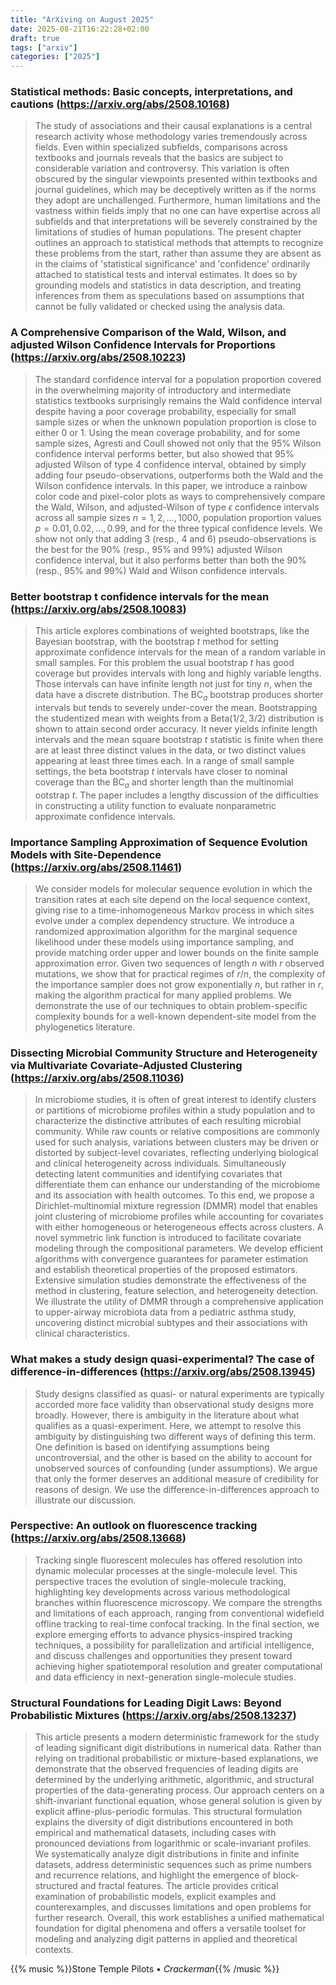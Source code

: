 ```yaml
---
title: "ArXiving on August 2025"
date: 2025-08-21T16:22:28+02:00
draft: true
tags: ["arxiv"]
categories: ["2025"]
---
```


### Statistical methods: Basic concepts, interpretations, and cautions (https://arxiv.org/abs/2508.10168)

> The study of associations and their causal explanations is a central research
> activity whose methodology varies tremendously across fields. Even within
> specialized subfields, comparisons across textbooks and journals reveals that
> the basics are subject to considerable variation and controversy. This
> variation is often obscured by the singular viewpoints presented within
> textbooks and journal guidelines, which may be deceptively written as if the
> norms they adopt are unchallenged. Furthermore, human limitations and the
> vastness within fields imply that no one can have expertise across all
> subfields and that interpretations will be severely constrained by the
> limitations of studies of human populations.
> The present chapter outlines an approach to statistical methods that attempts
> to recognize these problems from the start, rather than assume they are absent
> as in the claims of 'statistical significance' and 'confidence' ordinarily
> attached to statistical tests and interval estimates. It does so by grounding
> models and statistics in data description, and treating inferences from them as
> speculations based on assumptions that cannot be fully validated or checked
> using the analysis data.

### A Comprehensive Comparison of the Wald, Wilson, and adjusted Wilson Confidence Intervals for Proportions (https://arxiv.org/abs/2508.10223)

> The standard confidence interval for a population proportion covered in the
> overwhelming majority of introductory and intermediate statistics textbooks
> surprisingly remains the Wald confidence interval despite having a poor
> coverage probability, especially for small sample sizes or when the unknown
> population proportion is close to either 0 or 1. Using the mean coverage
> probability, and for some sample sizes, Agresti and Coull showed not only that
> the 95\% Wilson confidence interval performs better, but also showed that 95\%
> adjusted Wilson of type 4 confidence interval, obtained by simply adding four
> pseudo-observations, outperforms both the Wald and the Wilson confidence
> intervals. In this paper, we introduce a rainbow color code and pixel-color
> plots as ways to comprehensively compare the Wald, Wilson, and adjusted-Wilson
> of type $\epsilon$ confidence intervals across all sample sizes $n=1, 2, \dots,
> 1000$, population proportion values $p=0.01, 0.02, \dots, 0.99$, and for the
> three typical confidence levels. We show not only that adding 3 (resp., 4 and
> 6) pseudo-observations is the best for the 90\% (resp., 95\% and 99\%) adjusted
> Wilson confidence interval, but it also performs better than both the 90\%
> (resp., 95\% and 99\%) Wald and Wilson confidence intervals.

### Better bootstrap t confidence intervals for the mean (https://arxiv.org/abs/2508.10083)

> This article explores combinations of weighted bootstraps, like the Bayesian
> bootstrap, with the bootstrap $t$ method for setting approximate confidence
> intervals for the mean of a random variable in small samples. For this problem
> the usual bootstrap $t$ has good coverage but provides intervals with long and
> highly variable lengths. Those intervals can have infinite length not just for
> tiny $n$, when the data have a discrete distribution. The BC$_a$ bootstrap
> produces shorter intervals but tends to severely under-cover the mean.
> Bootstrapping the studentized mean with weights from a Beta$(1/2,3/2)$
> distribution is shown to attain second order accuracy. It never yields infinite
> length intervals and the mean square bootstrap $t$ statistic is finite when
> there are at least three distinct values in the data, or two distinct values
> appearing at least three times each. In a range of small sample settings, the
> beta bootstrap $t$ intervals have closer to nominal coverage than the BC$_a$
> and shorter length than the multinomial ootstrap $t$. The paper includes a
> lengthy discussion of the difficulties in constructing a utility function to
> evaluate nonparametric approximate confidence intervals.

### Importance Sampling Approximation of Sequence Evolution Models with Site-Dependence (https://arxiv.org/abs/2508.11461)

> We consider models for molecular sequence evolution in which the transition
> rates at each site depend on the local sequence context, giving rise to a
> time-inhomogeneous Markov process in which sites evolve under a complex
> dependency structure. We introduce a randomized approximation algorithm for the
> marginal sequence likelihood under these models using importance sampling, and
> provide matching order upper and lower bounds on the finite sample
> approximation error. Given two sequences of length $n$ with $r$ observed
> mutations, we show that for practical regimes of $r/n$, the complexity of the
> importance sampler does not grow exponentially $n$, but rather in $r$, making
> the algorithm practical for many applied problems. We demonstrate the use of
> our techniques to obtain problem-specific complexity bounds for a well-known
> dependent-site model from the phylogenetics literature.

### Dissecting Microbial Community Structure and Heterogeneity via Multivariate Covariate-Adjusted Clustering (https://arxiv.org/abs/2508.11036)

> In microbiome studies, it is often of great interest to identify clusters or
> partitions of microbiome profiles within a study population and to characterize
> the distinctive attributes of each resulting microbial community. While raw
> counts or relative compositions are commonly used for such analysis, variations
> between clusters may be driven or distorted by subject-level covariates,
> reflecting underlying biological and clinical heterogeneity across individuals.
> Simultaneously detecting latent communities and identifying covariates that
> differentiate them can enhance our understanding of the microbiome and its
> association with health outcomes. To this end, we propose a
> Dirichlet-multinomial mixture regression (DMMR) model that enables joint
> clustering of microbiome profiles while accounting for covariates with either
> homogeneous or heterogeneous effects across clusters. A novel symmetric link
> function is introduced to facilitate covariate modeling through the
> compositional parameters. We develop efficient algorithms with convergence
> guarantees for parameter estimation and establish theoretical properties of the
> proposed estimators. Extensive simulation studies demonstrate the effectiveness
> of the method in clustering, feature selection, and heterogeneity detection. We
> illustrate the utility of DMMR through a comprehensive application to
> upper-airway microbiota data from a pediatric asthma study, uncovering distinct
> microbial subtypes and their associations with clinical characteristics.

### What makes a study design quasi-experimental? The case of difference-in-differences (https://arxiv.org/abs/2508.13945)

> Study designs classified as quasi- or natural experiments are typically
> accorded more face validity than observational study designs more broadly.
> However, there is ambiguity in the literature about what qualifies as a
> quasi-experiment. Here, we attempt to resolve this ambiguity by distinguishing
> two different ways of defining this term. One definition is based on
> identifying assumptions being uncontroversial, and the other is based on the
> ability to account for unobserved sources of confounding (under assumptions).
> We argue that only the former deserves an additional measure of credibility for
> reasons of design. We use the difference-in-differences approach to illustrate
> our discussion.

### Perspective: An outlook on fluorescence tracking (https://arxiv.org/abs/2508.13668)

> Tracking single fluorescent molecules has offered resolution into dynamic
> molecular processes at the single-molecule level. This perspective traces the
> evolution of single-molecule tracking, highlighting key developments across
> various methodological branches within fluorescence microscopy. We compare the
> strengths and limitations of each approach, ranging from conventional widefield
> offline tracking to real-time confocal tracking. In the final section, we
> explore emerging efforts to advance physics-inspired tracking techniques, a
> possibility for parallelization and artificial intelligence, and discuss
> challenges and opportunities they present toward achieving higher
> spatiotemporal resolution and greater computational and data efficiency in
> next-generation single-molecule studies.

### Structural Foundations for Leading Digit Laws: Beyond Probabilistic Mixtures (https://arxiv.org/abs/2508.13237)

> This article presents a modern deterministic framework for the study of
> leading significant digit distributions in numerical data. Rather than relying
> on traditional probabilistic or mixture-based explanations, we demonstrate that
> the observed frequencies of leading digits are determined by the underlying
> arithmetic, algorithmic, and structural properties of the data-generating
> process. Our approach centers on a shift-invariant functional equation, whose
> general solution is given by explicit affine-plus-periodic formulas. This
> structural formulation explains the diversity of digit distributions
> encountered in both empirical and mathematical datasets, including cases with
> pronounced deviations from logarithmic or scale-invariant profiles.
> We systematically analyze digit distributions in finite and infinite
> datasets, address deterministic sequences such as prime numbers and recurrence
> relations, and highlight the emergence of block-structured and fractal
> features. The article provides critical examination of probabilistic models,
> explicit examples and counterexamples, and discusses limitations and open
> problems for further research. Overall, this work establishes a unified
> mathematical foundation for digital phenomena and offers a versatile toolset
> for modeling and analyzing digit patterns in applied and theoretical contexts.

{{% music %}}Stone Temple Pilots • _Crackerman_{{% /music %}}

